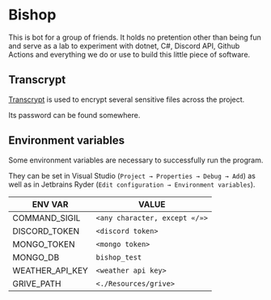﻿# Bishop

This is bot for a group of friends. It holds no pretention other than being fun and serve as a lab to experiment with dotnet, C#, Discord API, Github Actions and everything we do or use to build this little piece of software.

## Transcrypt

[Transcrypt](https://github.com/elasticdog/transcrypt) is used to encrypt several sensitive files across the project.

Its password can be found somewhere.

## Environment variables

Some environment variables are necessary to successfully run the program. 

They can be set in Visual Studio (`Project → Properties → Debug → Add`) as well as in Jetbrains Ryder (`Edit configuration → Environment variables`).

| ENV VAR         | VALUE                         |
|-----------------|-------------------------------|
| COMMAND_SIGIL   | `<any character, except «/»>` |
| DISCORD_TOKEN   | `<discord token>`             |
| MONGO_TOKEN     | `<mongo token>`               |
| MONGO_DB        | `bishop_test`                 |
| WEATHER_API_KEY | `<weather api key>`           |
| GRIVE_PATH      | `<./Resources/grive>`         |

